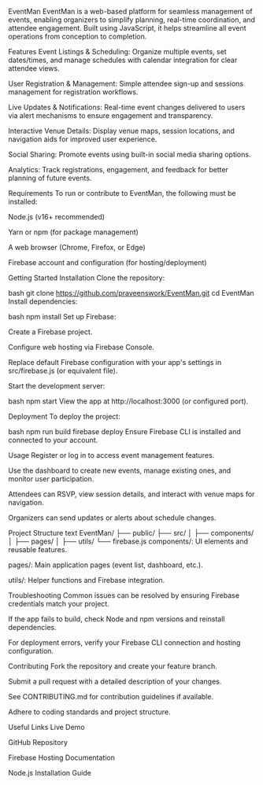 EventMan
EventMan is a web-based platform for seamless management of events, enabling organizers to simplify planning, real-time coordination, and attendee engagement. Built using JavaScript, it helps streamline all event operations from conception to completion.

Features
Event Listings & Scheduling: Organize multiple events, set dates/times, and manage schedules with calendar integration for clear attendee views.

User Registration & Management: Simple attendee sign-up and sessions management for registration workflows.

Live Updates & Notifications: Real-time event changes delivered to users via alert mechanisms to ensure engagement and transparency.

Interactive Venue Details: Display venue maps, session locations, and navigation aids for improved user experience.

Social Sharing: Promote events using built-in social media sharing options.

Analytics: Track registrations, engagement, and feedback for better planning of future events.

Requirements
To run or contribute to EventMan, the following must be installed:

Node.js (v16+ recommended)

Yarn or npm (for package management)

A web browser (Chrome, Firefox, or Edge)

Firebase account and configuration (for hosting/deployment)

Getting Started
Installation
Clone the repository:

bash
git clone https://github.com/praveenswork/EventMan.git
cd EventMan
Install dependencies:

bash
npm install
Set up Firebase:

Create a Firebase project.

Configure web hosting via Firebase Console.

Replace default Firebase configuration with your app's settings in src/firebase.js (or equivalent file).

Start the development server:

bash
npm start
View the app at http://localhost:3000 (or configured port).

Deployment
To deploy the project:

bash
npm run build
firebase deploy
Ensure Firebase CLI is installed and connected to your account.

Usage
Register or log in to access event management features.

Use the dashboard to create new events, manage existing ones, and monitor user participation.

Attendees can RSVP, view session details, and interact with venue maps for navigation.

Organizers can send updates or alerts about schedule changes.

Project Structure
text
EventMan/
├── public/
├── src/
│   ├── components/
│   ├── pages/
│   ├── utils/
└── firebase.js
components/: UI elements and reusable features.

pages/: Main application pages (event list, dashboard, etc.).

utils/: Helper functions and Firebase integration.

Troubleshooting
Common issues can be resolved by ensuring Firebase credentials match your project.

If the app fails to build, check Node and npm versions and reinstall dependencies.

For deployment errors, verify your Firebase CLI connection and hosting configuration.

Contributing
Fork the repository and create your feature branch.

Submit a pull request with a detailed description of your changes.

See CONTRIBUTING.md for contribution guidelines if available.

Adhere to coding standards and project structure.

Useful Links
Live Demo

GitHub Repository

Firebase Hosting Documentation

Node.js Installation Guide
